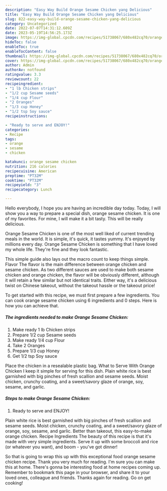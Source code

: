 ```yaml
---
description: "Easy Way Build Orange Sesame Chicken yang Delicious"
title: "Easy Way Build Orange Sesame Chicken yang Delicious"
slug: 822-easy-way-build-orange-sesame-chicken-yang-delicious
category: Uncategorized
date: 2022-07-07T14:31:12.609Z
date: 2023-05-19T14:56:25.173Z
image: https://img-global.cpcdn.com/recipes/51738067/680x482cq70/orange-sesame-chicken-recipe-main-photo.jpg
hideToc: false
enableToc: true
enableTocContent: false
thumbnail: https://img-global.cpcdn.com/recipes/51738067/680x482cq70/orange-sesame-chicken-recipe-main-photo.jpg
cover: https://img-global.cpcdn.com/recipes/51738067/680x482cq70/orange-sesame-chicken-recipe-main-photo.jpg
author: Admin
authorAv: notfound
ratingvalue: 3.3
reviewcount: 22
recipeingredient:
- "1 lb Chicken strips"
- "1/2 cup Sesame seeds"
- "1/4 cup Flour"
- "2 Oranges"
- "1/3 cup Honey"
- "1/2 tsp Soy sauce"
recipeinstructions:

- "Ready to serve and ENJOY!"
categories:
- Recipe
tags:
- orange
- sesame
- chicken

katakunci: orange sesame chicken 
nutrition: 216 calories
recipecuisine: American
preptime: "PT32M"
cooktime: "PT32M"
recipeyield: "3"
recipecategory: Lunch

---
```



Hello everybody, I hope you are having an incredible day today. Today, I will show you a way to prepare a special dish, orange sesame chicken. It is one of my favorites. For mine, I will make it a bit tasty. This will be really delicious.

Orange Sesame Chicken is one of the most well liked of current trending meals in the world. It is simple, it's quick, it tastes yummy. It's enjoyed by millions every day. Orange Sesame Chicken is something that I have loved my whole life. They're fine and they look fantastic.

This simple guide also lays out the macro count to keep things simple. Flavor The flavor is the main difference between orange chicken and sesame chicken. As two different sauces are used to make both sesame chicken and orange chicken, the flavor will be obviously different, although it will retain a few similar but not identical traits. Either way, it&#39;s a delicious twist on Chinese takeout, without the takeout hassle or the takeout price!


To get started with this recipe, we must first prepare a few ingredients. You can cook orange sesame chicken using 6 ingredients and 0 steps. Here is how you can achieve that.

<!--inarticleads1-->

##### The ingredients needed to make Orange Sesame Chicken:

1. Make ready 1 lb Chicken strips
1. Prepare 1/2 cup Sesame seeds
1. Make ready 1/4 cup Flour
1. Take 2 Oranges
1. Prepare 1/3 cup Honey
1. Get 1/2 tsp Soy sauce


Place the chicken in a resealable plastic bag. What to Serve With Orange Chicken I keep it simple for serving for this dish. Plain white rice is best garnished with big pinches of fresh scallion and sesame seeds. Moist chicken, crunchy coating, and a sweet/savory glaze of orange, soy, sesame, and garlic. 

<!--inarticleads2-->

##### Steps to make Orange Sesame Chicken:


1. Ready to serve and ENJOY!

Plain white rice is best garnished with big pinches of fresh scallion and sesame seeds. Moist chicken, crunchy coating, and a sweet/savory glaze of orange, soy, sesame, and garlic. Better than takeout, this easy-to-make orange chicken. Recipe Ingredients The beauty of this recipe is that it&#39;s made with very simple ingredients. Serve it up with some broccoli and rice (or whatever you want), and boom - you&#39;ve got dinner! 

So that is going to wrap this up with this exceptional food orange sesame chicken recipe. Thank you very much for reading. I'm sure you can make this at home. There's gonna be interesting food at home recipes coming up. Remember to bookmark this page in your browser, and share it to your loved ones, colleague and friends. Thanks again for reading. Go on get cooking!
